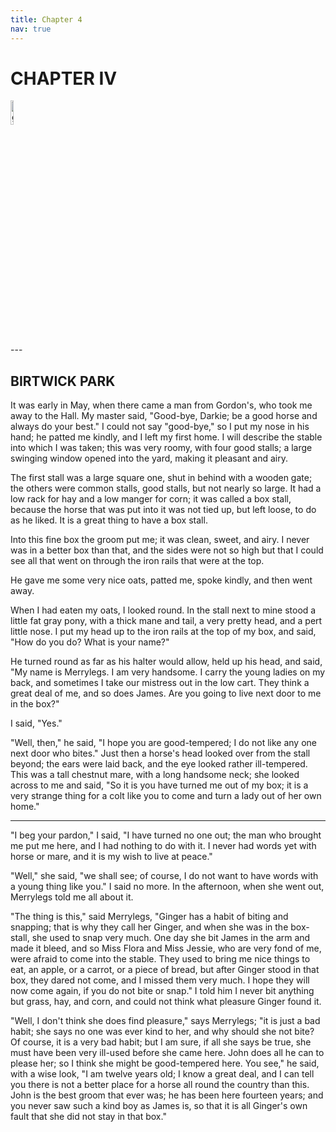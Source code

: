 ```yaml
---
title: Chapter 4
nav: true
---
```


# CHAPTER IV
<div><img src="{{ "/images/BB1.jpg" | absolute_url }}" alt="github octocat" style="width:10%;" ></div>
---



## BIRTWICK PARK

It was early in May, when there came a man from Gordon's, who took me
away to the Hall. My master said, "Good-bye, Darkie; be a good horse and
always do your best." I could not say "good-bye," so I put my nose in
his hand; he patted me kindly, and I left my first home. I will describe
the stable into which I was taken; this was very roomy, with four good
stalls; a large swinging window opened into the yard, making it pleasant
and airy.

The first stall was a large square one, shut in behind with a wooden
gate; the others were common stalls, good stalls, but not nearly so
large. It had a low rack for hay and a low manger for corn; it was
called a box stall, because the horse that was put into it was not tied
up, but left loose, to do as he liked. It is a great thing to have a box
stall.

Into this fine box the groom put me; it was clean, sweet, and airy. I
never was in a better box than that, and the sides were not so high but
that I could see all that went on through the iron rails that were at
the top.

He gave me some very nice oats, patted me, spoke kindly, and then went
away.

When I had eaten my oats, I looked round. In the stall next to mine
stood a little fat gray pony, with a thick mane and tail, a very pretty
head, and a pert little nose. I put my head up to the iron rails at the
top of my box, and said, "How do you do? What is your name?"

He turned round as far as his halter would allow, held up his head, and
said, "My name is Merrylegs. I am very handsome. I carry the young
ladies on my back, and sometimes I take our mistress out in the low
cart. They think a great deal of me, and so does James. Are you going to
live next door to me in the box?"

I said, "Yes."

"Well, then," he said, "I hope you are good-tempered; I do not like any
one next door who bites."  Just then a horse's head looked over from
the stall beyond; the ears were laid back, and the eye looked rather
ill-tempered. This was a tall chestnut mare, with a long handsome neck;
she looked across to me and said, "So it is you have turned me out of my
box; it is a very strange thing for a colt like you to come and turn a
lady out of her own home."

---

"I beg your pardon," I said, "I have turned no one out; the man who
brought me put me here, and I had nothing to do with it. I never had
words yet with horse or mare, and it is my wish to live at peace."

"Well," she said, "we shall see; of course, I do not want to have words
with a young thing like you."  I said no more. In the afternoon, when
she went out, Merrylegs told me all about it.

"The thing is this," said Merrylegs, "Ginger has a habit of biting and
snapping; that is why they call her Ginger, and when she was in the
box-stall, she used to snap very much. One day she bit James in the arm
and made it bleed, and so Miss Flora and Miss Jessie, who are very fond
of me, were afraid to come into the stable. They used to bring me nice
things to eat, an apple, or a carrot, or a piece of bread, but after
Ginger stood in that box, they dared not come, and I missed them very
much. I hope they will now come again, if you do not bite or snap." I
told him I never bit anything but grass, hay, and corn, and could not
think what pleasure Ginger found it.

"Well, I don't think she does find pleasure," says Merrylegs; "it is
just a bad habit; she says no one was ever kind to her, and why should
she not bite? Of course, it is a very bad habit; but I am sure, if all
she says be true, she must have been very ill-used before she came here.
John does all he can to please her; so I think she might be
good-tempered here. You see," he said, with a wise look, "I am twelve
years old; I know a great deal, and I can tell you there is not a better
place for a horse all round the country than this. John is the best
groom that ever was; he has been here fourteen years; and you never saw
such a kind boy as James is, so that it is all Ginger's own fault that
she did not stay in that box."
